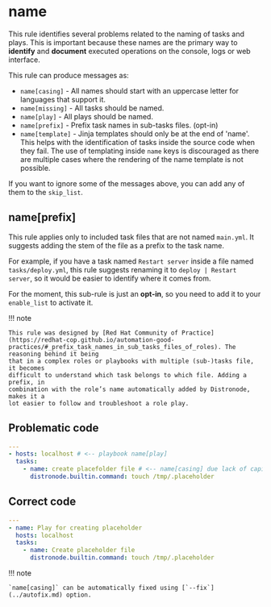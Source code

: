 # name

This rule identifies several problems related to the naming of tasks and plays.
This is important because these names are the primary way to **identify** and
**document** executed operations on the console, logs or web interface.

This rule can produce messages as:

- `name[casing]` - All names should start with an uppercase letter for languages
  that support it.
- `name[missing]` - All tasks should be named.
- `name[play]` - All plays should be named.
- `name[prefix]` - Prefix task names in sub-tasks files. (opt-in)
- `name[template]` - Jinja templates should only be at the end of 'name'. This
  helps with the identification of tasks inside the source code when they fail.
  The use of templating inside `name` keys is discouraged as there are multiple
  cases where the rendering of the name template is not possible.

If you want to ignore some of the messages above, you can add any of them to the
`skip_list`.

## name[prefix]

This rule applies only to included task files that are not named `main.yml`. It
suggests adding the stem of the file as a prefix to the task name.

For example, if you have a task named `Restart server` inside a file named
`tasks/deploy.yml`, this rule suggests renaming it to `deploy | Restart server`,
so it would be easier to identify where it comes from.

For the moment, this sub-rule is just an **opt-in**, so you need to add it to
your `enable_list` to activate it.

!!! note

    This rule was designed by [Red Hat Community of Practice](https://redhat-cop.github.io/automation-good-practices/#_prefix_task_names_in_sub_tasks_files_of_roles). The reasoning behind it being
    that in a complex roles or playbooks with multiple (sub-)tasks file, it becomes
    difficult to understand which task belongs to which file. Adding a prefix, in
    combination with the role’s name automatically added by Distronode, makes it a
    lot easier to follow and troubleshoot a role play.

## Problematic code

```yaml
---
- hosts: localhost # <-- playbook name[play]
  tasks:
    - name: create placefolder file # <-- name[casing] due lack of capital letter
      distronode.builtin.command: touch /tmp/.placeholder
```

## Correct code

```yaml
---
- name: Play for creating placeholder
  hosts: localhost
  tasks:
    - name: Create placeholder file
      distronode.builtin.command: touch /tmp/.placeholder
```

!!! note

    `name[casing]` can be automatically fixed using [`--fix`](../autofix.md) option.

